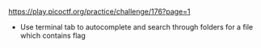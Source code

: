 https://play.picoctf.org/practice/challenge/176?page=1

- Use terminal tab to autocomplete and search through folders for a file which contains flag